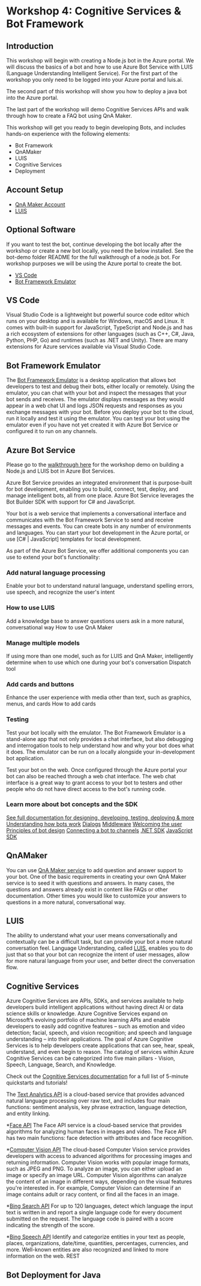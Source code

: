 # Workshop 4: Cognitive Services & Bot Framework

## Introduction

This workshop will begin with creating a Node.js bot in the Azure portal. We will discuss the basics of a bot and how to use Azure Bot Service with LUIS (Language Understanding Intelligent Service). For the first part of the workshop you only need to be logged into your Azure portal and luis.ai. 

The second part of this workshop will show you how to deploy a java bot into the Azure portal. 

The last part of the workshop will demo Cognitive Services APIs and walk through how to create a FAQ bot using QnA Maker. 

This workshop will get you ready to begin developing Bots, and includes hands-on experience with the following elements:

* Bot Framework
* QnAMaker
* LUIS
* Cognitive Services
* Deployment

## Account Setup
* [QnA Maker Account](https://www.qnamaker.ai/)
* [LUIS](https://www.luis.ai/)

## Optional Software

If you want to test the bot, continue developing the bot locally after the workshop or create a new bot locally, you need the below installed. See the bot-demo folder README for the full walkthrough of a node.js bot. For workshop purposes we will be using the Azure portal to create the bot.

* [VS Code](https://code.visualstudio.com/Download)
* [Bot Framework Emulator](https://github.com/Microsoft/BotFramework-Emulator)

## VS Code

Visual Studio Code is a lightweight but powerful source code editor which runs on your desktop and is available for Windows, macOS and Linux. It comes with built-in support for JavaScript, TypeScript and Node.js and has a rich ecosystem of extensions for other languages (such as C++, C#, Java, Python, PHP, Go) and runtimes (such as .NET and Unity). There are many extensions for Azure services available via Visual Studio Code.

## Bot Framework Emulator

The [Bot Framework Emulator](https://docs.microsoft.com/en-us/azure/bot-service/bot-service-debug-emulator?view=azure-bot-service-4.0) is a desktop application that allows bot developers to test and debug their bots, either locally or remotely. Using the emulator, you can chat with your bot and inspect the messages that your bot sends and receives. The emulator displays messages as they would appear in a web chat UI and logs JSON requests and responses as you exchange messages with your bot. Before you deploy your bot to the cloud, run it locally and test it using the emulator. You can test your bot using the emulator even if you have not yet created it with Azure Bot Service or configured it to run on any channels.

## Azure Bot Service

Please go to the [walkthrough here](https://docs.microsoft.com/en-us/azure/bot-service/bot-service-quickstart?view=azure-bot-service-4.0) for the workshop demo on building a Node.js and LUIS bot in Azure Bot Services.

Azure Bot Service provides an integrated environment that is purpose-built for bot development, enabling you to build, connect, test, deploy, and manage intelligent bots, all from one place. Azure Bot Service leverages the Bot Builder SDK with support for C# and JavaScript.

Your bot is a web service that implements a conversational interface and communicates with the Bot Framework Service to send and receive messages and events. You can create bots in any number of environments and languages. You can start your bot development in the Azure portal, or use [C# | JavaScript] templates for local development.

As part of the Azure Bot Service, we offer additional components you can use to extend your bot's functionality:

### Add natural language processing
Enable your bot to understand natural language, understand spelling errors, use speech, and recognize the user's intent

### How to use LUIS
Add a knowledge base to answer questions users ask in a more natural, conversational way
How to use QnA Maker

### Manage multiple models
If using more than one model, such as for LUIS and QnA Maker, intelligently determine when to use which one during your bot's conversation
Dispatch tool

### Add cards and buttons
Enhance the user experience with media other than text, such as graphics, menus, and cards
How to add cards

### Testing
Test your bot locally with the emulator. The Bot Framework Emulator is a stand-alone app that not only provides a chat interface, but also debugging and interrogation tools to help understand how and why your bot does what it does. The emulator can be run on a locally alongside your in-development bot application.

Test your bot on the web. Once configured through the Azure portal your bot can also be reached through a web chat interface. The web chat interface is a great way to grant access to your bot to testers and other people who do not have direct access to the bot's running code.

### Learn more about bot concepts and the SDK

[See full documentation for designing, developing, testing, deploying & more](https://docs.microsoft.com/en-us/azure/bot-service/?view=azure-bot-service-4.0)
[Understanding how bots work](https://docs.microsoft.com/en-us/azure/bot-service/bot-builder-basics?view=azure-bot-service-4.0&tabs=cs)
[Dialogs](https://docs.microsoft.com/en-us/azure/bot-service/bot-builder-concept-dialog?view=azure-bot-service-4.0)
[Middleware](https://docs.microsoft.com/en-us/azure/bot-service/bot-builder-concept-middleware?view=azure-bot-service-4.0)
[Welcoming the user](https://docs.microsoft.com/en-us/azure/bot-service/bot-builder-welcome-user?view=azure-bot-service-4.0)
[Principles of bot design](https://docs.microsoft.com/en-us/azure/bot-service/bot-service-design-principles?view=azure-bot-service-4.0)
[Connecting a bot to channels](https://docs.microsoft.com/en-us/azure/bot-service/bot-service-manage-channels?view=azure-bot-service-4.0)
[.NET SDK](https://github.com/Microsoft/botbuilder-dotnet)
[JavaScript SDK](https://github.com/Microsoft/botbuilder-js)

## QnAMaker

You can use [QnA Maker service](https://docs.microsoft.com/en-us/azure/bot-service/bot-builder-howto-qna?view=azure-bot-service-4.0&tabs=cs) to add question and answer support to your bot. One of the basic requirements in creating your own QnA Maker service is to seed it with questions and answers. In many cases, the questions and answers already exist in content like FAQs or other documentation. Other times you would like to customize your answers to questions in a more natural, conversational way.

## LUIS

The ability to understand what your user means conversationally and contextually can be a difficult task, but can provide your bot a more natural conversation feel. Language Understanding, called [LUIS](https://docs.microsoft.com/en-us/azure/bot-service/bot-builder-howto-v4-luis?view=azure-bot-service-4.0&tabs=cs), enables you to do just that so that your bot can recognize the intent of user messages, allow for more natural language from your user, and better direct the conversation flow.

## Cognitive Services

Azure Cognitive Services are APIs, SDKs, and services available to help developers build intelligent applications without having direct AI or data science skills or knowledge. Azure Cognitive Services expand on Microsoft’s evolving portfolio of machine learning APIs and enable developers to easily add cognitive features – such as emotion and video detection; facial, speech, and vision recognition; and speech and language understanding – into their applications. The goal of Azure Cognitive Services is to help developers create applications that can see, hear, speak, understand, and even begin to reason. The catalog of services within Azure Cognitive Services can be categorized into five main pillars - Vision, Speech, Language, Search, and Knowledge.

Check out the [Cognitive Services documentation](https://docs.microsoft.com/en-us/azure/cognitive-services/) for a full list of 5-minute quickstarts and tutorials!

The [Text Analytics API](https://docs.microsoft.com/en-us/azure/cognitive-services/text-analytics/overview) is a cloud-based service that provides advanced natural language processing over raw text, and includes four main functions: sentiment analysis, key phrase extraction, language detection, and entity linking.

*[Face API](https://docs.microsoft.com/en-us/azure/cognitive-services/face/overview)
The Face API service is a cloud-based service that provides algorithms for analyzing human faces in images and video. The Face API has two main functions: face detection with attributes and face recognition.

*[Computer Vision API](https://docs.microsoft.com/en-us/azure/cognitive-services/computer-vision/home)
The cloud-based Computer Vision service provides developers with access to advanced algorithms for processing images and returning information. Computer Vision works with popular image formats, such as JPEG and PNG. To analyze an image, you can either upload an image or specify an image URL. Computer Vision algorithms can analyze the content of an image in different ways, depending on the visual features you're interested in. For example, Computer Vision can determine if an image contains adult or racy content, or find all the faces in an image.

*[Bing Search API](https://azure.microsoft.com/en-us/services/cognitive-services/directory/search/)
For up to 120 languages, detect which language the input text is written in and report a single language code for every document submitted on the request. The language code is paired with a score indicating the strength of the score.

*[Bing Speech API](https://azure.microsoft.com/en-us/services/cognitive-services/speech/)
Identify and categorize entities in your text as people, places, organizations, date/time, quantities, percentages, currencies, and more. Well-known entities are also recognized and linked to more information on the web.
REST

## Bot Deployment for Java


